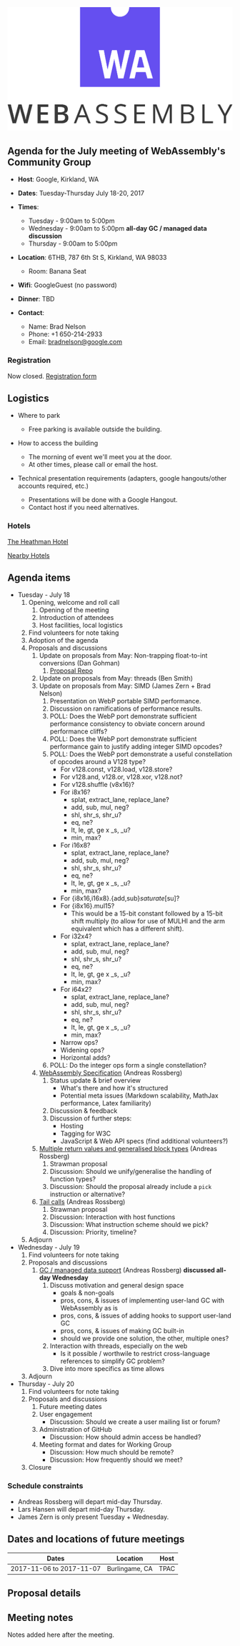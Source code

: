 ![WebAssembly logo](/images/WebAssembly.png)

## Agenda for the July meeting of WebAssembly's Community Group

- **Host**: Google, Kirkland, WA
- **Dates**: Tuesday-Thursday July 18-20, 2017
- **Times**:
    - Tuesday - 9:00am to 5:00pm
    - Wednesday - 9:00am to 5:00pm **all-day GC / managed data discussion**
    - Thursday - 9:00am to 5:00pm
- **Location**: 6THB, 787 6th St S, Kirkland, WA 98033
    - Room: Banana Seat
- **Wifi**: GoogleGuest (no password)
- **Dinner**: TBD

- **Contact**:
    - Name: Brad Nelson
    - Phone: +1 650-214-2933
    - Email: bradnelson@google.com

### Registration

Now closed.
[Registration form](https://goo.gl/forms/R4CKTBKSnhW5QF852)

## Logistics

* Where to park
  - Free parking is available outside the building.

* How to access the building
  - The morning of event we'll meet you at the door.
  - At other times, please call or email the host.

* Technical presentation requirements (adapters, google hangouts/other accounts required, etc.)
  - Presentations will be done with a Google Hangout.
  - Contact host if you need alternatives.

### Hotels

[The Heathman Hotel](https://www.heathmankirkland.com/)

[Nearby Hotels](https://www.google.com/maps/search/Hotels+near+google+kirkland/@47.6682914,-122.1933552,14z)

## Agenda items

* Tuesday - July 18
    1. Opening, welcome and roll call
        1. Opening of the meeting
        1. Introduction of attendees
        1. Host facilities, local logistics
    1. Find volunteers for note taking
    1. Adoption of the agenda
    1. Proposals and discussions
        1. Update on proposals from May: Non-trapping float-to-int conversions (Dan Gohman)
            1. [Proposal Repo](https://github.com/WebAssembly/nontrapping-float-to-int-conversions)
        1. Update on proposals from May: threads (Ben Smith)
        1. Update on proposals from May: SIMD (James Zern + Brad Nelson)
            1. Presentation on WebP portable SIMD performance.
            1. Discussion on ramifications of performance results.
            1. POLL: Does the WebP port demonstrate sufficient performance
               consistency to obviate concern around performance cliffs?
            1. POLL: Does the WebP port demonstrate sufficient performance gain
               to justify adding integer SIMD opcodes?
            1. POLL: Does the WebP port demonstrate a useful constellation of
               opcodes around a V128 type?
                * For v128.const, v128.load, v128.store?
                * For v128.and, v128.or, v128.xor, v128.not?
                * For v128.shuffle (v8x16)?
                * For i8x16?
                    * splat, extract_lane, replace_lane?
                    * add, sub, mul, neg?
                    * shl, shr_s, shr_u?
                    * eq, ne?
                    * lt, le, gt, ge x _s, _u?
                    * min, max?
                * For i16x8?
                    * splat, extract_lane, replace_lane?
                    * add, sub, mul, neg?
                    * shl, shr_s, shr_u?
                    * eq, ne?
                    * lt, le, gt, ge x _s, _u?
                    * min, max?
                * For {i8x16,i16x8}.{add,sub}_saturate_[su]?
                * For {i8x16}.mul15?
                    * This would be a 15-bit constant followed by a 15-bit
                      shift multiply (to allow for use of MULHI and the arm
                      equivalent which has a different shift).
                * For i32x4?
                    * splat, extract_lane, replace_lane?
                    * add, sub, mul, neg?
                    * shl, shr_s, shr_u?
                    * eq, ne?
                    * lt, le, gt, ge x _s, _u?
                    * min, max?
                * For i64x2?
                    * splat, extract_lane, replace_lane?
                    * add, sub, mul, neg?
                    * shl, shr_s, shr_u?
                    * eq, ne?
                    * lt, le, gt, ge x _s, _u?
                    * min, max?
                * Narrow ops?
                * Widening ops?
                * Horizontal adds?
            1. POLL: Do the integer ops form a single constellation?
        1. [WebAssembly Specification](https://webassembly.github.io/spec/) (Andreas Rossberg)
            1. Status update & brief overview
                * What's there and how it's structured
                * Potential meta issues (Markdown scalability, MathJax performance, Latex familiarity)
            1. Discussion & feedback
            1. Discussion of further steps:
                * Hosting
                * Tagging for W3C
                * JavaScript & Web API specs (find additional volunteers?)
        1. [Multiple return values and generalised block types](https://github.com/WebAssembly/multi-value/) (Andreas Rossberg)
            1. Strawman proposal
            1. Discussion: Should we unify/generalise the handling of function types?
            1. Discussion: Should the proposal already include a `pick` instruction or alternative?
        1. [Tail calls](https://github.com/WebAssembly/tail-call/) (Andreas Rossberg)
            1. Strawman proposal
            1. Discussion: Interaction with host functions
            1. Discussion: What instruction scheme should we pick?
            1. Discussion: Priority, timeline?
    1. Adjourn
* Wednesday - July 19
    1. Find volunteers for note taking
    1. Proposals and discussions
        1. [GC / managed data support](https://github.com/WebAssembly/gc/) (Andreas Rossberg) **discussed all-day Wednesday**
            1. Discuss motivation and general design space
               * goals & non-goals
               * pros, cons, & issues of implementing user-land GC with WebAssembly as is
               * pros, cons, & issues of adding hooks to support user-land GC
               * pros, cons, & issues of making GC built-in
               * should we provide one solution, the other, multiple ones?
            1. Interaction with threads, especially on the web
               * Is it possible / worthwile to restrict cross-language references to simplify GC problem?
            1. Dive into more specifics as time allows
    1. Adjourn
* Thursday - July 20
    1. Find volunteers for note taking
    1. Proposals and discussions
        1. Future meeting dates
        1. User engagement
           * Discussion: Should we create a user mailing list or forum?
        1. Administration of GitHub
           * Discussion: How should admin access be handled?
        1. Meeting format and dates for Working Group
           * Discussion: How much should be remote?
           * Discussion: How frequently should we meet?
    1. Closure

### Schedule constraints

* Andreas Rossberg will depart mid-day Thursday.
* Lars Hansen will depart mid-day Thursday.
* James Zern is only present Tuesday + Wednesday.

## Dates and locations of future meetings

| Dates                    | Location          | Host       |
|--------------------------|-------------------|------------|
| 2017-11-06 to 2017-11-07 | Burlingame, CA    | TPAC       |

## Proposal details


## Meeting notes

Notes added here after the meeting.
